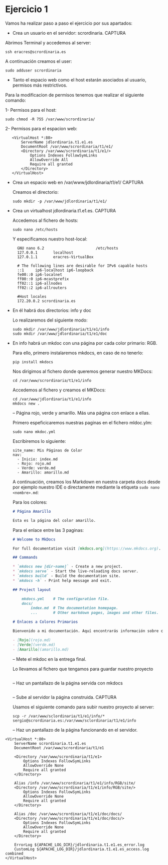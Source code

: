 # Ejercicio 1

Vamos ha realizar paso a paso el ejercicio por sus apartados:

  * Crea un usuario en el servidor: scrordinaria. CAPTURA

  Abrimos Terminal y accedemos al server:

  ```
  ssh eracres@scrordinaria.es
  ```

  A continuación creamos el user:
  
  ```
  sudo adduser scrordinaria
  ```
    
  * Tanto el espacio web como el host estarán asociados al usuario, permisos
  más restrictivos.

  Para la modificacion de permisos tenemos que realizar el siguiente comando:

   1- Permisos para el host:

   ```
   sudo chmod -R 755 /var/www/scrordinaria/
   ```
   2- Permisos para el espacion web:

   ```
      <VirtualHost *:80>
          ServerName jdlordinaria.t1.e1.es
          DocumentRoot /var/www/scrordinaria/t1/e1/
          <Directory /var/www/scrordinaria/t1/e1/>
              Options Indexes FollowSymLinks
              AllowOverride All
              Require all granted
          </Directory>
      </VirtualHost>
   ```
      
  * Crea un espacio web en /var/www/jdlordinaria/t1/e1/ CAPTURA

    Creamos el directorio:
    
    ```
    sudo mkdir -p /var/www/jdlordinaria/t1/e1/
    ```
  
  * Crea un virtualhost jdlordinaria.t1.e1.es. CAPTURA

    Accedemos al fichero de hosts:

    ```
    sudo nano /etc/hosts
    ```

    Y especificamos nuestro host-local:

    ```
      GNU nano 6.2                       /etc/hosts                                 
      127.0.0.1       localhost
      127.0.1.1       eracres-VirtualBox
      
      # The following lines are desirable for IPv6 capable hosts
      ::1     ip6-localhost ip6-loopback
      fe00::0 ip6-localnet
      ff00::0 ip6-mcastprefix
      ff02::1 ip6-allnodes
      ff02::2 ip6-allrouters
      
      #Host locales
      172.20.0.2 scrordinaria.es
    ```
    
  * En él habrá dos directorios: info y doc
   
    Lo realizaremos del siguiente modo:

    ```
    sudo mkdir /var/www/jdlordinaria/t1/e1/info
    sudo mkdir /var/www/jdlordinaria/t1/e1/doc
    ```
    
  * En info habrá un mkdoc con una página por cada color primario: RGB.

    Para ello, primero instalaremos mkdocs, en caso de no tenerlo:

    ```
    pip install mkdocs
    ```

    Nos dirigimos al fichero donde queremos generar nuestro MKDocs:

    ```
    cd /var/www/scrordinaria/t1/e1/info
    ```

    Accedemos al fichero y creamos el MKDocs:

    ```
    cd /var/www/jdlordinaria/t1/e1/info
    mkdocs new .
    ```
      – Página rojo, verde y amarillo. Más una página con enlace a ellas.
      
      Primero espeficicaremos nuestras paginas en el fichero mldoc.ylm:

      ```
      sudo nano mkdoc.yml
      ```

      Escribiremos lo siguiente:

      ```
      site_name: Mis Páginas de Color
      nav:
        - Inicio: index.md
        - Rojo: rojo.md
        - Verde: verde.md
        - Amarillo: amarillo.md
      ```

      A continuación, creamos los Markdown en nuestra carpeta docs desde por ejemplo nuestro IDE o directamente mediante la
      etiqueta ```sudo nano <nombre>.md```:

      Para los colores:

      ```md
      # Página Amarillo

      Esta es la página del color amarillo.
      ```

      Para el enlace entre las 3 paginas:
    
      ```md
      # Welcome to MkDocs

      For full documentation visit [mkdocs.org](https://www.mkdocs.org).
      
      ## Commands
      
      * `mkdocs new [dir-name]` - Create a new project.
      * `mkdocs serve` - Start the live-reloading docs server.
      * `mkdocs build` - Build the documentation site.
      * `mkdocs -h` - Print help message and exit.
      
      ## Project layout
      
          mkdocs.yml    # The configuration file.
          docs/
              index.md  # The documentation homepage.
              ...       # Other markdown pages, images and other files.
      
      # Enlaces a Colores Primarios
      
      Bienvenido a mi documentación. Aquí encontrarás información sobre colores primarios.
      
      - [Rojo](rojo.md)
      - [Verde](verde.md)
      - [Amarillo](amarillo.md)
      ```
      – Mete el mkdoc en la entrega final.
             
      Lo llevamos al fichero que tengamos para guardar nuestro proyecto

      ```
      
      ```
      – Haz un pantallazo de la página servida con mkdocs

      ```
      
      ```
      – Sube al servidor la página construida. CAPTURA

      Usamos el siguiente comando para subir nuestro proyecto al server:

      ```
      scp -r /var/www/sclordinaria/t1/e1/info/* sergio@scrordinaria.es:/var/www/sclordinaria/t1/e1/info
      ```
      – Haz un pantallazo de la página funcionando en el servidor.


```
<VirtualHost *:80>
    ServerName scrordinaria.t1.e1.es
    DocumentRoot /var/www/scrordinaria/t1/e1

    <Directory /var/www/scrordinaria/t1/e1>
        Options Indexes FollowSymLinks
        AllowOverride None
        Require all granted
    </Directory>

    Alias /info /var/www/scrordinaria/t1/e1/info/RGB/site/
    <Directory /var/www/scrordinaria/t1/e1/info/RGB/site/>
        Options Indexes FollowSymLinks
        AllowOverride None
        Require all granted
    </Directory>

    Alias /doc /var/www/scrordinaria/t1/e1/doc/docs/
    <Directory /var/www/scrordinaria/t1/e1/doc/docs/>
        Options Indexes FollowSymLinks
        AllowOverride None
        Require all granted
    </Directory>

    ErrorLog ${APACHE_LOG_DIR}/jdlordinaria.t1.e1.es_error.log
    CustomLog ${APACHE_LOG_DIR}/jdlordinaria.t1.e1.es_access.log combined
</VirtualHost>
```


      

